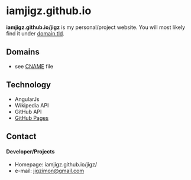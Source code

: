 iamjigz.github.io
======
**iamjigz.github.io/jigz** is my personal/project website. You will most likely find it under [domain.tld](http://domain.tld).

## Domains
* see [CNAME](https://github.com/username/username.github.io/blob/master/CNAME) file

## Technology
* AngularJs
* Wikipedia API
* GitHub API
* [GitHub Pages](http://pages.github.com/)

## Contact
#### Developer/Projects
* Homepage: iamjigz.github.io/jigz/
* e-mail: jigzimon@gmail.com
